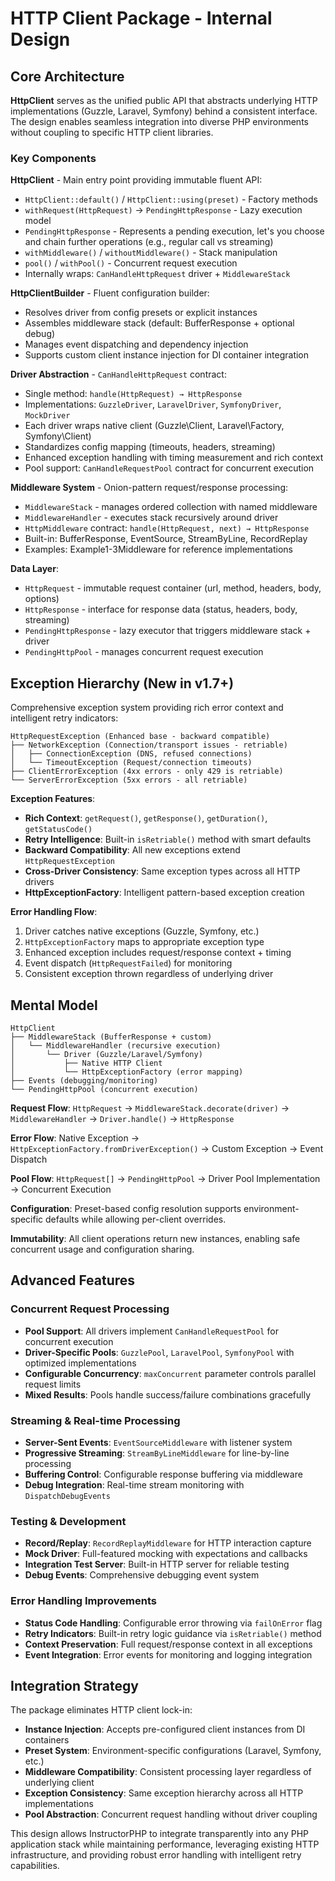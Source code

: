 # HTTP Client Package - Internal Design

## Core Architecture

**HttpClient** serves as the unified public API that abstracts underlying HTTP implementations (Guzzle, Laravel, Symfony) behind a consistent interface. The design enables seamless integration into diverse PHP environments without coupling to specific HTTP client libraries.

### Key Components

**HttpClient** - Main entry point providing immutable fluent API:
- `HttpClient::default()` / `HttpClient::using(preset)` - Factory methods
- `withRequest(HttpRequest)` → `PendingHttpResponse` - Lazy execution model
- `PendingHttpResponse` - Represents a pending execution, let's you choose and chain further operations (e.g., regular call vs streaming)
- `withMiddleware()` / `withoutMiddleware()` - Stack manipulation
- `pool()` / `withPool()` - Concurrent request execution
- Internally wraps: `CanHandleHttpRequest` driver + `MiddlewareStack`

**HttpClientBuilder** - Fluent configuration builder:
- Resolves driver from config presets or explicit instances
- Assembles middleware stack (default: BufferResponse + optional debug)
- Manages event dispatching and dependency injection
- Supports custom client instance injection for DI container integration

**Driver Abstraction** - `CanHandleHttpRequest` contract:
- Single method: `handle(HttpRequest) → HttpResponse`
- Implementations: `GuzzleDriver`, `LaravelDriver`, `SymfonyDriver`, `MockDriver`
- Each driver wraps native client (Guzzle\Client, Laravel\Factory, Symfony\Client)
- Standardizes config mapping (timeouts, headers, streaming)
- Enhanced exception handling with timing measurement and rich context
- Pool support: `CanHandleRequestPool` contract for concurrent execution

**Middleware System** - Onion-pattern request/response processing:
- `MiddlewareStack` - manages ordered collection with named middleware
- `MiddlewareHandler` - executes stack recursively around driver
- `HttpMiddleware` contract: `handle(HttpRequest, next) → HttpResponse`
- Built-in: BufferResponse, EventSource, StreamByLine, RecordReplay
- Examples: Example1-3Middleware for reference implementations

**Data Layer**:
- `HttpRequest` - immutable request container (url, method, headers, body, options)
- `HttpResponse` - interface for response data (status, headers, body, streaming)
- `PendingHttpResponse` - lazy executor that triggers middleware stack + driver
- `PendingHttpPool` - manages concurrent request execution

## Exception Hierarchy (New in v1.7+)

Comprehensive exception system providing rich error context and intelligent retry indicators:

```
HttpRequestException (Enhanced base - backward compatible)
├── NetworkException (Connection/transport issues - retriable)
│   ├── ConnectionException (DNS, refused connections)
│   └── TimeoutException (Request/connection timeouts)
├── ClientErrorException (4xx errors - only 429 is retriable)
└── ServerErrorException (5xx errors - all retriable)
```

**Exception Features**:
- **Rich Context**: `getRequest()`, `getResponse()`, `getDuration()`, `getStatusCode()`
- **Retry Intelligence**: Built-in `isRetriable()` method with smart defaults
- **Backward Compatibility**: All new exceptions extend `HttpRequestException`
- **Cross-Driver Consistency**: Same exception types across all HTTP drivers
- **HttpExceptionFactory**: Intelligent pattern-based exception creation

**Error Handling Flow**:
1. Driver catches native exceptions (Guzzle, Symfony, etc.)
2. `HttpExceptionFactory` maps to appropriate exception type
3. Enhanced exception includes request/response context + timing
4. Event dispatch (`HttpRequestFailed`) for monitoring
5. Consistent exception thrown regardless of underlying driver

## Mental Model

```
HttpClient
├── MiddlewareStack (BufferResponse + custom)
│   └── MiddlewareHandler (recursive execution)
│       └── Driver (Guzzle/Laravel/Symfony)
│           ├── Native HTTP Client
│           └── HttpExceptionFactory (error mapping)
├── Events (debugging/monitoring)
└── PendingHttpPool (concurrent execution)
```

**Request Flow**: `HttpRequest` → `MiddlewareStack.decorate(driver)` → `MiddlewareHandler` → `Driver.handle()` → `HttpResponse`

**Error Flow**: Native Exception → `HttpExceptionFactory.fromDriverException()` → Custom Exception → Event Dispatch

**Pool Flow**: `HttpRequest[]` → `PendingHttpPool` → Driver Pool Implementation → Concurrent Execution

**Configuration**: Preset-based config resolution supports environment-specific defaults while allowing per-client overrides.

**Immutability**: All client operations return new instances, enabling safe concurrent usage and configuration sharing.

## Advanced Features

### Concurrent Request Processing
- **Pool Support**: All drivers implement `CanHandleRequestPool` for concurrent execution
- **Driver-Specific Pools**: `GuzzlePool`, `LaravelPool`, `SymfonyPool` with optimized implementations
- **Configurable Concurrency**: `maxConcurrent` parameter controls parallel request limits
- **Mixed Results**: Pools handle success/failure combinations gracefully

### Streaming & Real-time Processing
- **Server-Sent Events**: `EventSourceMiddleware` with listener system
- **Progressive Streaming**: `StreamByLineMiddleware` for line-by-line processing
- **Buffering Control**: Configurable response buffering via middleware
- **Debug Integration**: Real-time stream monitoring with `DispatchDebugEvents`

### Testing & Development
- **Record/Replay**: `RecordReplayMiddleware` for HTTP interaction capture
- **Mock Driver**: Full-featured mocking with expectations and callbacks
- **Integration Test Server**: Built-in HTTP server for reliable testing
- **Debug Events**: Comprehensive debugging event system

### Error Handling Improvements
- **Status Code Handling**: Configurable error throwing via `failOnError` flag
- **Retry Indicators**: Built-in retry logic guidance via `isRetriable()` method
- **Context Preservation**: Full request/response context in all exceptions
- **Event Integration**: Error events for monitoring and logging integration

## Integration Strategy

The package eliminates HTTP client lock-in:
- **Instance Injection**: Accepts pre-configured client instances from DI containers
- **Preset System**: Environment-specific configurations (Laravel, Symfony, etc.)
- **Middleware Compatibility**: Consistent processing layer regardless of underlying client
- **Exception Consistency**: Same exception hierarchy across all HTTP implementations
- **Pool Abstraction**: Concurrent request handling without driver coupling

This design allows InstructorPHP to integrate transparently into any PHP application stack while maintaining performance, leveraging existing HTTP infrastructure, and providing robust error handling with intelligent retry capabilities.